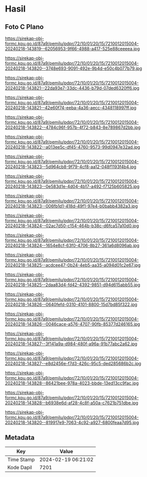 # Hasil

## Foto C Plano

https://sirekap-obj-formc.kpu.go.id/87a9/pemilu/pdpr/72/10/01/20/15/7210012015004-20240218-143819--62056953-9f66-4988-a417-525e88ceeeea.jpg

https://sirekap-obj-formc.kpu.go.id/87a9/pemilu/pdpr/72/10/01/20/15/7210012015004-20240218-143820--3748e693-9091-492e-9b4d-e50c4b077b79.jpg

https://sirekap-obj-formc.kpu.go.id/87a9/pemilu/pdpr/72/10/01/20/15/7210012015004-20240218-143821--22da93e7-33dc-4436-b79d-07ded6320ff6.jpg

https://sirekap-obj-formc.kpu.go.id/87a9/pemilu/pdpr/72/10/01/20/15/7210012015004-20240218-143821--42e60f74-eeba-4a36-aecc-4348118997ff.jpg

https://sirekap-obj-formc.kpu.go.id/87a9/pemilu/pdpr/72/10/01/20/15/7210012015004-20240218-143822--4784c96f-957b-4f72-b843-8e789867d2bb.jpg

https://sirekap-obj-formc.kpu.go.id/87a9/pemilu/pdpr/72/10/01/20/15/7210012015004-20240218-143822--a013ee5c-df45-4760-9573-99d0947e32ad.jpg

https://sirekap-obj-formc.kpu.go.id/87a9/pemilu/pdpr/72/10/01/20/15/7210012015004-20240218-143823--5d964cb8-9f79-4cf8-aa12-048f1193f4b4.jpg

https://sirekap-obj-formc.kpu.go.id/87a9/pemilu/pdpr/72/10/01/20/15/7210012015004-20240218-143823--0e583d1e-4d04-4b17-a492-f7125b605825.jpg

https://sirekap-obj-formc.kpu.go.id/87a9/pemilu/pdpr/72/10/01/20/15/7210012015004-20240218-143823--006fb1d1-418d-49f1-97e4-b0babb4382a3.jpg

https://sirekap-obj-formc.kpu.go.id/87a9/pemilu/pdpr/72/10/01/20/15/7210012015004-20240218-143824--02ac7d50-c154-464b-b38c-d6fca57a10d0.jpg

https://sirekap-obj-formc.kpu.go.id/87a9/pemilu/pdpr/72/10/01/20/15/7210012015004-20240218-143824--1654e8cf-63f0-4706-8b27-361a6d8096ab.jpg

https://sirekap-obj-formc.kpu.go.id/87a9/pemilu/pdpr/72/10/01/20/15/7210012015004-20240218-143825--acdcee47-0b24-4eb5-aa35-a094d01c2e67.jpg

https://sirekap-obj-formc.kpu.go.id/87a9/pemilu/pdpr/72/10/01/20/15/7210012015004-20240218-143825--2daa83d4-fd42-4392-9851-d94d615abb55.jpg

https://sirekap-obj-formc.kpu.go.id/87a9/pemilu/pdpr/72/10/01/20/15/7210012015004-20240218-143826--0640fefd-0310-4101-8800-15d7bd85f322.jpg

https://sirekap-obj-formc.kpu.go.id/87a9/pemilu/pdpr/72/10/01/20/15/7210012015004-20240218-143826--0046cace-a576-4707-90fb-85377d246165.jpg

https://sirekap-obj-formc.kpu.go.id/87a9/pemilu/pdpr/72/10/01/20/15/7210012015004-20240218-143827--3f141a9a-d984-480f-a96a-91b77abc2a62.jpg

https://sirekap-obj-formc.kpu.go.id/87a9/pemilu/pdpr/72/10/01/20/15/7210012015004-20240218-143827--e8d2456e-f7d3-426c-95c5-ded285686b2c.jpg

https://sirekap-obj-formc.kpu.go.id/87a9/pemilu/pdpr/72/10/01/20/15/7210012015004-20240218-143828--86421bee-978a-4023-bbde-13ed13cc9fac.jpg

https://sirekap-obj-formc.kpu.go.id/87a9/pemilu/pdpr/72/10/01/20/15/7210012015004-20240218-143828--b6938e6d-af28-4c8f-a50a-c7621b751dbe.jpg

https://sirekap-obj-formc.kpu.go.id/87a9/pemilu/pdpr/72/10/01/20/15/7210012015004-20240218-143820--819917e9-7063-4c92-a927-6800feaa7d95.jpg


## Metadata

| Key        | Value               |
| ---------- | ------------------- |
| Time Stamp | 2024-02-19 06:21:02 |
| Kode Dapil | 7201                |



